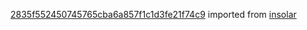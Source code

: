 [2835f552450745765cba6a857f1c1d3fe21f74c9](https://github.com/insolar/insolar/commit/2835f552450745765cba6a857f1c1d3fe21f74c9) imported from [insolar](https://github.com/insolar/insolar)
